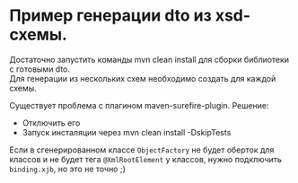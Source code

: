 # Пример генерации dto из xsd-схемы.

Достаточно запустить команды mvn clean install для сборки библиотеки с готовыми dto.  
Для генерации из нескольких схем необходимо создать <execution> для каждой схемы.  

Существует проблема с плагином maven-surefire-plugin. Решение:  
- Отключить его  
- Запуск инсталяции через mvn clean install -DskipTests  

Если в сгенерированном классе `ObjectFactory` не будет оберток для классов и не будет тега `@XmlRootElement` у классов,
нужно подключить `binding.xjb`, но это не точно ;)
